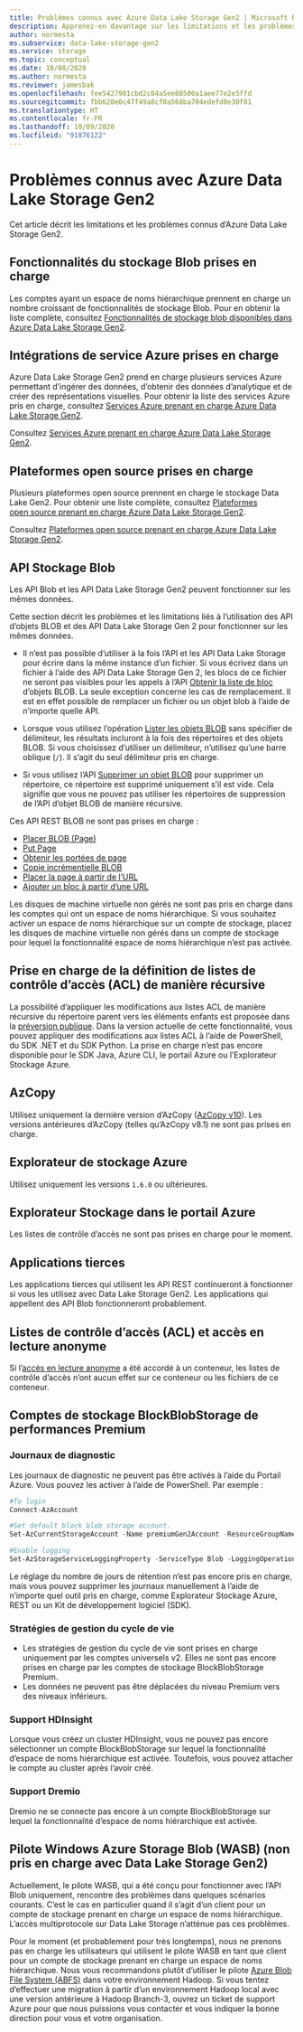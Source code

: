 ```yaml
---
title: Problèmes connus avec Azure Data Lake Storage Gen2 | Microsoft Docs
description: Apprenez-en davantage sur les limitations et les problèmes connus d’Azure Data Lake Storage Gen2.
author: normesta
ms.subservice: data-lake-storage-gen2
ms.service: storage
ms.topic: conceptual
ms.date: 10/08/2020
ms.author: normesta
ms.reviewer: jamesbak
ms.openlocfilehash: fee5427981cbd2c04a5ee88500a1aee77e2e5ffd
ms.sourcegitcommit: fbb620e0c47f49a8cf0a568ba704edefd0e30f81
ms.translationtype: HT
ms.contentlocale: fr-FR
ms.lasthandoff: 10/09/2020
ms.locfileid: "91876122"
---
```

# <a name="known-issues-with-azure-data-lake-storage-gen2"></a>Problèmes connus avec Azure Data Lake Storage Gen2

Cet article décrit les limitations et les problèmes connus d’Azure Data Lake Storage Gen2.

## <a name="supported-blob-storage-features"></a>Fonctionnalités du stockage Blob prises en charge

Les comptes ayant un espace de noms hiérarchique prennent en charge un nombre croissant de fonctionnalités de stockage Blob. Pour en obtenir la liste complète, consultez [Fonctionnalités de stockage blob disponibles dans Azure Data Lake Storage Gen2](data-lake-storage-supported-blob-storage-features.md).

## <a name="supported-azure-service-integrations"></a>Intégrations de service Azure prises en charge

Azure Data Lake Storage Gen2 prend en charge plusieurs services Azure permettant d’ingérer des données, d’obtenir des données d’analytique et de créer des représentations visuelles. Pour obtenir la liste des services Azure pris en charge, consultez [Services Azure prenant en charge Azure Data Lake Storage Gen2](data-lake-storage-supported-azure-services.md).

Consultez [Services Azure prenant en charge Azure Data Lake Storage Gen2](data-lake-storage-supported-azure-services.md).

## <a name="supported-open-source-platforms"></a>Plateformes open source prises en charge

Plusieurs plateformes open source prennent en charge le stockage Data Lake Gen2. Pour obtenir une liste complète, consultez [Plateformes open source prenant en charge Azure Data Lake Storage Gen2](data-lake-storage-supported-open-source-platforms.md).

Consultez [Plateformes open source prenant en charge Azure Data Lake Storage Gen2](data-lake-storage-supported-open-source-platforms.md).

## <a name="blob-storage-apis"></a>API Stockage Blob

Les API Blob et les API Data Lake Storage Gen2 peuvent fonctionner sur les mêmes données.

Cette section décrit les problèmes et les limitations liés à l’utilisation des API d’objets BLOB et des API Data Lake Storage Gen 2 pour fonctionner sur les mêmes données.

* Il n’est pas possible d’utiliser à la fois l’API et les API Data Lake Storage pour écrire dans la même instance d’un fichier. Si vous écrivez dans un fichier à l’aide des API Data Lake Storage Gen 2, les blocs de ce fichier ne seront pas visibles pour les appels à l’API [Obtenir la liste de bloc](https://docs.microsoft.com/rest/api/storageservices/get-block-list) d’objets BLOB. La seule exception concerne les cas de remplacement. Il est en effet possible de remplacer un fichier ou un objet blob à l’aide de n’importe quelle API.

* Lorsque vous utilisez l’opération [Lister les objets BLOB](https://docs.microsoft.com/rest/api/storageservices/list-blobs) sans spécifier de délimiteur, les résultats incluront à la fois des répertoires et des objets BLOB. Si vous choisissez d’utiliser un délimiteur, n’utilisez qu’une barre oblique (`/`). Il s’agit du seul délimiteur pris en charge.

* Si vous utilisez l’API [Supprimer un objet BLOB](https://docs.microsoft.com/rest/api/storageservices/delete-blob) pour supprimer un répertoire, ce répertoire est supprimé uniquement s’il est vide. Cela signifie que vous ne pouvez pas utiliser les répertoires de suppression de l’API d’objet BLOB de manière récursive.

Ces API REST BLOB ne sont pas prises en charge :

* [Placer BLOB (Page)](https://docs.microsoft.com/rest/api/storageservices/put-blob)
* [Put Page](https://docs.microsoft.com/rest/api/storageservices/put-page)
* [Obtenir les portées de page](https://docs.microsoft.com/rest/api/storageservices/get-page-ranges)
* [Copie incrémentielle BLOB](https://docs.microsoft.com/rest/api/storageservices/incremental-copy-blob)
* [Placer la page à partir de l’URL](https://docs.microsoft.com/rest/api/storageservices/put-page-from-url)
* [Ajouter un bloc à partir d’une URL](https://docs.microsoft.com/rest/api/storageservices/append-block-from-url)

Les disques de machine virtuelle non gérés ne sont pas pris en charge dans les comptes qui ont un espace de noms hiérarchique. Si vous souhaitez activer un espace de noms hiérarchique sur un compte de stockage, placez les disques de machine virtuelle non gérés dans un compte de stockage pour lequel la fonctionnalité espace de noms hiérarchique n’est pas activée.

<a id="api-scope-data-lake-client-library"></a>

## <a name="support-for-setting-access-control-lists-acls-recursively"></a>Prise en charge de la définition de listes de contrôle d’accès (ACL) de manière récursive

La possibilité d’appliquer les modifications aux listes ACL de manière récursive du répertoire parent vers les éléments enfants est proposée dans la [préversion publique](recursive-access-control-lists.md). Dans la version actuelle de cette fonctionnalité, vous pouvez appliquer des modifications aux listes ACL à l’aide de PowerShell, du SDK .NET et du SDK Python. La prise en charge n’est pas encore disponible pour le SDK Java, Azure CLI, le portail Azure ou l’Explorateur Stockage Azure.

<a id="known-issues-tools"></a>

## <a name="azcopy"></a>AzCopy

Utilisez uniquement la dernière version d’AzCopy ([AzCopy v10](https://docs.microsoft.com/azure/storage/common/storage-use-azcopy-v10?toc=%2fazure%2fstorage%2ftables%2ftoc.json)). Les versions antérieures d’AzCopy (telles qu’AzCopy v8.1) ne sont pas prises en charge.

<a id="storage-explorer"></a>

## <a name="azure-storage-explorer"></a>Explorateur de stockage Azure

Utilisez uniquement les versions `1.6.0` ou ultérieures.

<a id="explorer-in-portal"></a>

## <a name="storage-explorer-in-the-azure-portal"></a>Explorateur Stockage dans le portail Azure

Les listes de contrôle d’accès ne sont pas prises en charge pour le moment.

<a id="third-party-apps"></a>

## <a name="thirdpartyapplications"></a>Applications tierces

Les applications tierces qui utilisent les API REST continueront à fonctionner si vous les utilisez avec Data Lake Storage Gen2. Les applications qui appellent des API Blob fonctionneront probablement.

## <a name="access-control-lists-acl-and-anonymous-read-access"></a>Listes de contrôle d’accès (ACL) et accès en lecture anonyme

Si l’[accès en lecture anonyme](storage-manage-access-to-resources.md) a été accordé à un conteneur, les listes de contrôle d’accès n’ont aucun effet sur ce conteneur ou les fichiers de ce conteneur.

## <a name="premium-performance-blockblobstorage-storage-accounts"></a>Comptes de stockage BlockBlobStorage de performances Premium

### <a name="diagnostic-logs"></a>Journaux de diagnostic

Les journaux de diagnostic ne peuvent pas être activés à l’aide du Portail Azure. Vous pouvez les activer à l’aide de PowerShell. Par exemple :

```powershell
#To login
Connect-AzAccount

#Set default block blob storage account.
Set-AzCurrentStorageAccount -Name premiumGen2Account -ResourceGroupName PremiumGen2Group

#Enable logging
Set-AzStorageServiceLoggingProperty -ServiceType Blob -LoggingOperations read,write,delete -RetentionDays 14
```

Le réglage du nombre de jours de rétention n’est pas encore pris en charge, mais vous pouvez supprimer les journaux manuellement à l’aide de n’importe quel outil pris en charge, comme Explorateur Stockage Azure, REST ou un Kit de développement logiciel (SDK).

### <a name="lifecycle-management-policies"></a>Stratégies de gestion du cycle de vie

- Les stratégies de gestion du cycle de vie sont prises en charge uniquement par les comptes universels v2. Elles ne sont pas encore prises en charge par les comptes de stockage BlockBlobStorage Premium.
- Les données ne peuvent pas être déplacées du niveau Premium vers des niveaux inférieurs.


### <a name="hdinsight-support"></a>Support HDInsight

Lorsque vous créez un cluster HDInsight, vous ne pouvez pas encore sélectionner un compte BlockBlobStorage sur lequel la fonctionnalité d’espace de noms hiérarchique est activée. Toutefois, vous pouvez attacher le compte au cluster après l’avoir créé.

### <a name="dremio-support"></a>Support Dremio

Dremio ne se connecte pas encore à un compte BlockBlobStorage sur lequel la fonctionnalité d’espace de noms hiérarchique est activée. 

## <a name="windows-azure-storage-blob-wasb-driver-unsupported-with-data-lake-storage-gen2"></a>Pilote Windows Azure Storage Blob (WASB) (non pris en charge avec Data Lake Storage Gen2)

Actuellement, le pilote WASB, qui a été conçu pour fonctionner avec l’API Blob uniquement, rencontre des problèmes dans quelques scénarios courants. C’est le cas en particulier quand il s’agit d’un client pour un compte de stockage prenant en charge un espace de noms hiérarchique. L’accès multiprotocole sur Data Lake Storage n’atténue pas ces problèmes. 

Pour le moment (et probablement pour très longtemps), nous ne prenons pas en charge les utilisateurs qui utilisent le pilote WASB en tant que client pour un compte de stockage prenant en charge un espace de noms hiérarchique. Nous vous recommandons plutôt d’utiliser le pilote [Azure Blob File System (ABFS)](data-lake-storage-abfs-driver.md) dans votre environnement Hadoop. Si vous tentez d’effectuer une migration à partir d’un environnement Hadoop local avec une version antérieure à Hadoop Branch-3, ouvrez un ticket de support Azure pour que nous puissions vous contacter et vous indiquer la bonne direction pour vous et votre organisation.
